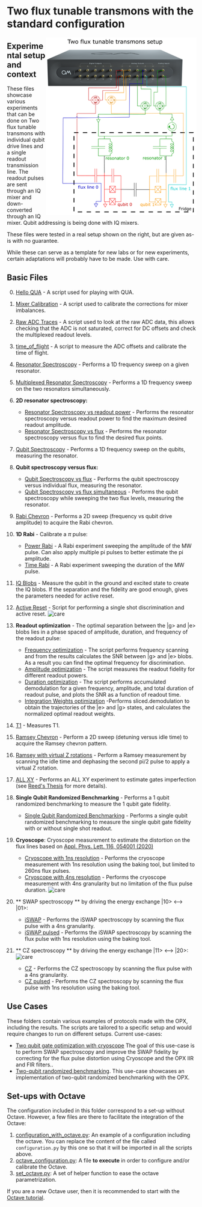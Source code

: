 # Two flux tunable transmons with the standard configuration

<img align="right" src="Two Flux Tunable Transmon Setup.PNG" alt="drawing" width="400"/>

## Experimental setup and context

These files showcase various experiments that can be done on Two flux tunable transmons with individual qubit drive lines 
and a single readout transmission line.
The readout pulses are sent through an IQ mixer and down-converted through an IQ mixer. 
Qubit addressing is being done with IQ mixers.

These files were tested in a real setup shown on the right, but are given as-is with no guarantee.

While these can serve as a template for new labs or for new experiments, certain adaptations will probably have to be made.
Use with care.

## Basic Files
0. [Hello QUA](00_hello_qua.py) - A script used for playing with QUA.
1. [Mixer Calibration](01_manual_mixer_calibration.py) - A script used to calibrate the corrections for mixer imbalances.
2. [Raw ADC Traces](02_raw_adc_traces.py) - A script used to look at the raw ADC data, this allows checking that the ADC 
is not saturated, correct for DC offsets and check the multiplexed readout levels.
3. [time_of_flight](03_time_of_flight.py) - A script to measure the ADC offsets and calibrate the time of flight.
4. [Resonator Spectroscopy](04_resonator_spectroscopy_single.py) - Performs a 1D frequency sweep on a given resonator.
5. [Multiplexed Resonator Spectroscopy](05_resonator_spectroscopy_multiplexed.py) - Performs a 1D frequency sweep on the two resonators simultaneously.
6. **2D resonator spectroscopy:**
    * [Resonator Spectroscopy vs readout power](06_resonator_spectroscopy_vs_amplitude.py) - Performs the resonator spectroscopy versus readout power to find the maximum desired readout amplitude.
    * [Resonator Spectroscopy vs flux](06_resonator_spectroscopy_vs_flux.py) - Performs the resonator spectroscopy versus flux to find the desired flux points.
7. [Qubit Spectroscopy](07_qubit_spectroscopy.py) - Performs a 1D frequency sweep on the qubits, measuring the resonator.
8. **Qubit spectroscopy versus flux:**
    * [Qubit Spectroscopy vs flux](08_qubit_spectroscopy_vs_flux.py) - Performs the qubit spectroscopy versus individual flux, measuring the resonator.
    * [Qubit Spectroscopy vs flux simultaneous](08_qubit_spectroscopy_vs_flux_simultaneous.py) - Performs the qubit spectroscopy while sweeping the two flux levels, measuring the resonator.
9. [Rabi Chevron](09_rabi_chevron.py) - Performs a 2D sweep (frequency vs qubit drive amplitude) to acquire the Rabi chevron.
10. **1D Rabi** - Calibrate a $\pi$ pulse:
    * [Power Rabi](10_power_rabi.py) - A Rabi experiment sweeping the amplitude of the MW pulse. Can also apply multiple pi pulses to better estimate the pi amplitude.
    * [Time Rabi](10_time_rabi.py) - A Rabi experiment sweeping the duration of the MW pulse.
11. [IQ Blobs](11_IQ_blobs.py) - Measure the qubit in the ground and excited state to create the IQ blobs. If the separation
and the fidelity are good enough, gives the parameters needed for active reset.
12. [Active Reset](12_IQ_blobs_active_reset.py) - Script for performing a single shot discrimination and active reset. ![care](https://img.shields.io/badge/to_be_tested_on_a_real_device-use_with_care-red)
13. **Readout optimization** - The optimal separation between the |g> and |e> blobs lies in a phase spaced of amplitude, duration, and frequency of the readout pulse:
    * [Frequency optimization](13a_readout_frequency_optimization.py) - The script performs frequency scanning and from the results calculates the SNR between |g> and |e> blobs. As a result you can find the optimal frequency for discrimination.
    * [Amplitude optimization](13b_readout_amp_optimization.py) - The script measures the readout fidelity for different readout powers.
    * [Duration optimization](13c_readout_duration_optimization.py) - The script performs accumulated demodulation for a given frequency, amplitude, and total duration of readout pulse, and plots the SNR as a function of readout time.
    * [Integration Weights optimization](13d_readout_weight_optimization.py) -Performs sliced.demodulation to obtain the trajectories of the |e> and |g> states, and calculates the normalized optimal readout weights.
14. [T1](14_T1.py) - Measures T1.
15. [Ramsey Chevron](15_ramsey_chevron.py) - Perform a 2D sweep (detuning versus idle time) to acquire the Ramsey chevron pattern.
16. [Ramsey with virtual Z rotations](16_Ramsey.py) - Perform a Ramsey measurement by scanning the idle time and dephasing the second pi/2 pulse to apply a virtual Z rotation.
17. [ALL XY](17_allxy.py) - Performs an ALL XY experiment to estimate gates imperfection
(see [Reed's Thesis](https://rsl.yale.edu/sites/default/files/files/RSL_Theses/reed.pdf) for more details).
18. **Single Qubit Randomized Benchmarking** - Performs a 1 qubit randomized benchmarking to measure the 1 qubit gate
fidelity.
    * [Single Qubit Randomized Benchmarking](18_single_qubit_RB.py) - Performs a single qubit randomized benchmarking to measure the single qubit gate fidelity with or without single shot readout.
19. **Cryoscope**: Cryoscope measurement to estimate the distortion on the flux lines based on [Appl. Phys. Lett. 116, 054001 (2020)](https://pubs.aip.org/aip/apl/article/116/5/054001/38884/Time-domain-characterization-and-correction-of-on)
    * [Cryoscope with 1ns resolution](19_cryoscope_1ns.py) - Performs the cryoscope measurement with 1ns resolution using the baking tool, but limited to 260ns flux pulses.
    * [Cryoscope with 4ns resolution](19_cryoscope_4ns.py) - Performs the cryoscope measurement with 4ns granularity but no limitation of the flux pulse duration. ![care](https://img.shields.io/badge/to_be_tested_on_a_real_device-use_with_care-red)
20. ** SWAP spectroscopy ** by driving the energy exchange |10> <--> |01>:
    * [iSWAP](20_iSWAP.py) - Performs the iSWAP spectroscopy by scanning the flux pulse with a 4ns granularity.
    * [iSWAP pulsed](20_iSWAP_1ns.py) - Performs the iSWAP spectroscopy by scanning the flux pulse with 1ns resolution using the baking tool.



21. ** CZ spectroscopy ** by driving the energy exchange |11> <--> |20>: ![care](https://img.shields.io/badge/to_be_tested_on_a_real_device-use_with_care-red)
    * [CZ](21_CZ.py) - Performs the CZ spectroscopy by scanning the flux pulse with a 4ns granularity.
    * [CZ pulsed](21_CZ_1ns.py) - Performs the CZ spectroscopy by scanning the flux pulse with 1ns resolution using the baking tool.
    

## Use Cases

These folders contain various examples of protocols made with the OPX, including the results. The scripts are tailored to
a specific setup and would require changes to run on different setups. Current use-cases:

* [Two qubit gate optimization with cryoscope](../Use%20Case%201%20-%20Two%20qubit%20gate%20optimization%20with%20cryoscope)
The goal of this use-case is to perform SWAP spectroscopy and improve the SWAP fidelity by correcting for the flux pulse 
distortion using Cryoscope and the OPX IIR and FIR filters..
* [Two-qubit randomized benchmarking](https://github.com/qua-platform/qua-libs/tree/main/Quantum-Control-Applications/Superconducting/Two-Flux-Tunable-Transmons/Use%20Case%202%20-%20Two-Qubit-Randomized-Benchmarking#two-qubit-randomized-benchmarking).
This use-case showcases an implementation of two-qubit randomized benchmarking with the OPX.

## Set-ups with Octave

The configuration included in this folder correspond to a set-up without Octave. 
However, a few files are there to facilitate the integration of the Octave:
1. [configuration_with_octave.py](configuration_with_octave.py): An example of a configuration including the octave. You can replace the content of the file called `configuration.py` by this one so that it will be imported in all the scripts above.
2. [octave_configuration.py](octave_clock_and_calibration.py): A file __to execute__ in order to configure and/or calibrate the Octave.
3. [set_octave.py](set_octave.py): A set of helper function to ease the octave parametrization.

If you are a new Octave user, then it is recommended to start with the [Octave tutorial](https://github.com/qua-platform/qua-libs/blob/main/Tutorials/intro-to-octave/README.md).

